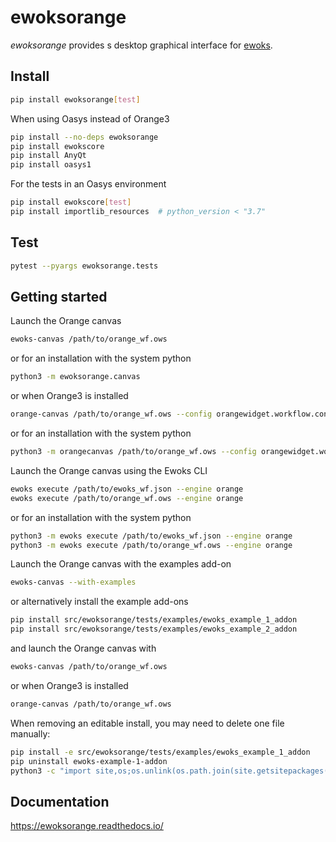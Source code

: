 # ewoksorange

*ewoksorange* provides s desktop graphical interface for [ewoks](https://ewoks.readthedocs.io/).

## Install

```bash
pip install ewoksorange[test]
```

When using Oasys instead of Orange3

```bash
pip install --no-deps ewoksorange
pip install ewokscore
pip install AnyQt
pip install oasys1
```

For the tests in an Oasys environment

```bash
pip install ewokscore[test]
pip install importlib_resources  # python_version < "3.7"
```

## Test

```bash
pytest --pyargs ewoksorange.tests
```

## Getting started

Launch the Orange canvas

```bash
ewoks-canvas /path/to/orange_wf.ows
```

or for an installation with the system python

```bash
python3 -m ewoksorange.canvas
```

or when Orange3 is installed

```bash
orange-canvas /path/to/orange_wf.ows --config orangewidget.workflow.config.Config
```

or for an installation with the system python

```bash
python3 -m orangecanvas /path/to/orange_wf.ows --config orangewidget.workflow.config.Config
```

Launch the Orange canvas using the Ewoks CLI

```bash
ewoks execute /path/to/ewoks_wf.json --engine orange
ewoks execute /path/to/orange_wf.ows --engine orange
```

or for an installation with the system python

```bash
python3 -m ewoks execute /path/to/ewoks_wf.json --engine orange
python3 -m ewoks execute /path/to/orange_wf.ows --engine orange
```

Launch the Orange canvas with the examples add-on

```bash
ewoks-canvas --with-examples
```

or alternatively install the example add-ons

```bash
pip install src/ewoksorange/tests/examples/ewoks_example_1_addon
pip install src/ewoksorange/tests/examples/ewoks_example_2_addon
```

and launch the Orange canvas with

```bash
ewoks-canvas /path/to/orange_wf.ows
```

or when Orange3 is installed

```bash
orange-canvas /path/to/orange_wf.ows
```

When removing an editable install, you may need to delete one file manually:

```bash
pip install -e src/ewoksorange/tests/examples/ewoks_example_1_addon
pip uninstall ewoks-example-1-addon
python3 -c "import site,os;os.unlink(os.path.join(site.getsitepackages()[0],'ewoks-example-1-addon-nspkg.pth'))"
```

## Documentation

https://ewoksorange.readthedocs.io/
